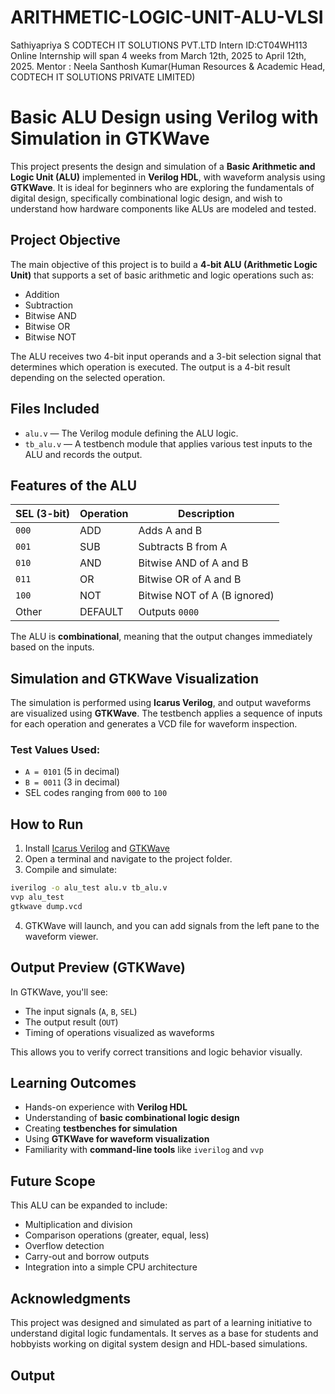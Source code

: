 # ARITHMETIC-LOGIC-UNIT-ALU-VLSI
Sathiyapriya S
CODTECH IT SOLUTIONS PVT.LTD
Intern ID:CT04WH113
Online Internship will span 4 weeks from March 12th, 2025 to April 12th, 2025.
Mentor : Neela Santhosh Kumar(Human Resources & Academic Head, CODTECH IT SOLUTIONS PRIVATE LIMITED)


# Basic ALU Design using Verilog with Simulation in GTKWave

This project presents the design and simulation of a **Basic Arithmetic and Logic Unit (ALU)** implemented in **Verilog HDL**, with waveform analysis using **GTKWave**. It is ideal for beginners who are exploring the fundamentals of digital design, specifically combinational logic design, and wish to understand how hardware components like ALUs are modeled and tested.

## Project Objective

The main objective of this project is to build a **4-bit ALU (Arithmetic Logic Unit)** that supports a set of basic arithmetic and logic operations such as:

- Addition
- Subtraction
- Bitwise AND
- Bitwise OR
- Bitwise NOT

The ALU receives two 4-bit input operands and a 3-bit selection signal that determines which operation is executed. The output is a 4-bit result depending on the selected operation.

## Files Included

- `alu.v` — The Verilog module defining the ALU logic.
- `tb_alu.v` — A testbench module that applies various test inputs to the ALU and records the output.

## Features of the ALU

| SEL (3-bit) | Operation   | Description                     |
|-------------|-------------|---------------------------------|
| `000`       | ADD         | Adds A and B                    |
| `001`       | SUB         | Subtracts B from A              |
| `010`       | AND         | Bitwise AND of A and B          |
| `011`       | OR          | Bitwise OR of A and B           |
| `100`       | NOT         | Bitwise NOT of A (B ignored)    |
| Other       | DEFAULT     | Outputs `0000`                  |

The ALU is **combinational**, meaning that the output changes immediately based on the inputs.

## Simulation and GTKWave Visualization

The simulation is performed using **Icarus Verilog**, and output waveforms are visualized using **GTKWave**. The testbench applies a sequence of inputs for each operation and generates a VCD file for waveform inspection.

### Test Values Used:
- `A = 0101` (5 in decimal)
- `B = 0011` (3 in decimal)
- SEL codes ranging from `000` to `100`

## How to Run

1. Install [Icarus Verilog](https://bleyer.org/icarus/) and [GTKWave](http://gtkwave.sourceforge.net/)
2. Open a terminal and navigate to the project folder.
3. Compile and simulate:

```bash
iverilog -o alu_test alu.v tb_alu.v
vvp alu_test
gtkwave dump.vcd
```

4. GTKWave will launch, and you can add signals from the left pane to the waveform viewer.

## Output Preview (GTKWave)

In GTKWave, you'll see:
- The input signals (`A`, `B`, `SEL`)
- The output result (`OUT`)
- Timing of operations visualized as waveforms

This allows you to verify correct transitions and logic behavior visually.

## Learning Outcomes

- Hands-on experience with **Verilog HDL**
- Understanding of **basic combinational logic design**
- Creating **testbenches for simulation**
- Using **GTKWave for waveform visualization**
- Familiarity with **command-line tools** like `iverilog` and `vvp`

## Future Scope

This ALU can be expanded to include:
- Multiplication and division
- Comparison operations (greater, equal, less)
- Overflow detection
- Carry-out and borrow outputs
- Integration into a simple CPU architecture

## Acknowledgments

This project was designed and simulated as part of a learning initiative to understand digital logic fundamentals. It serves as a base for students and hobbyists working on digital system design and HDL-based simulations.

## Output

